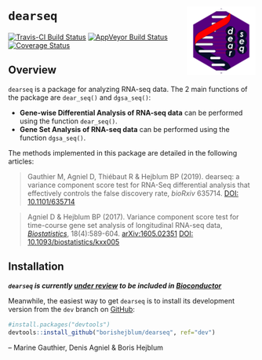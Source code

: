 
<!-- README.md is generated from README.Rmd. Please edit that file -->

# `dearseq` <a><img src='man/figures/logo.svg' align="right" height="139" /></a>

<!-- [![CRAN_Status_Badge](http://www.r-pkg.org/badges/version/dearseq)](https://cran.r-project.org/package=dearseq) -->

[![Travis-CI Build
Status](https://travis-ci.org/borishejblum/dearseq.svg?branch=master)](https://travis-ci.org/borishejblum/dearseq)
[![AppVeyor Build
Status](https://ci.appveyor.com/api/projects/status/github/borishejblum/dearseq?branch=master&svg=true)](https://ci.appveyor.com/project/borishejblum/dearseq)
[![Coverage
Status](https://img.shields.io/codecov/c/github/borishejblum/dearseq/master.svg)](https://codecov.io/github/borishejblum/dearseq?branch=master)
<!-- [![Downloads](https://cranlogs.r-pkg.org/badges/dearseq?color=blue)](https://www.r-pkg.org/pkg/dearseq) -->

## Overview

`dearseq` is a package for analyzing RNA-seq data. The 2 main functions
of the package are `dear_seq()` and `dgsa_seq()`:

  - **Gene-wise Differential Analysis of RNA-seq data** can be performed
    using the function `dear_seq()`.
  - **Gene Set Analysis of RNA-seq data** can be performed using the
    function `dgsa_seq()`.

The methods implemented in this package are detailed in the following
articles:

> Gauthier M, Agniel D, Thiébaut R & Hejblum BP (2019). dearseq: a
> variance component score test for RNA-Seq differential analysis that
> effectively controls the false discovery rate, *bioRxiv* 635714.
> [DOI: 10.1101/635714](https://doi.org/10.1101/635714)

> Agniel D & Hejblum BP (2017). Variance component score test for
> time-course gene set analysis of longitudinal RNA-seq data,
> [*Biostatistics*](https://academic.oup.com/biostatistics/article-abstract/18/4/589/3065599),
> 18(4):589-604. [arXiv:1605.02351](https://arxiv.org/abs/1605.02351v4)
> [DOI: 10.1093/biostatistics/kxx005](https://doi.org/10.1093/biostatistics/kxx005)

## Installation

***`dearseq` is currently [under
review](https://github.com/Bioconductor/Contributions/issues/1307) to be
included in [Bioconductor](http://www.bioconductor.org)***

Meanwhile, the easiest way to get `dearseq` is to install its
development version from the `dev` branch on
[GitHub](https://github.com/borishejblum/dearseq):

``` r
#install.packages("devtools")
devtools::install_github("borishejblum/dearseq", ref="dev")
```

– Marine Gauthier, Denis Agniel & Boris Hejblum
